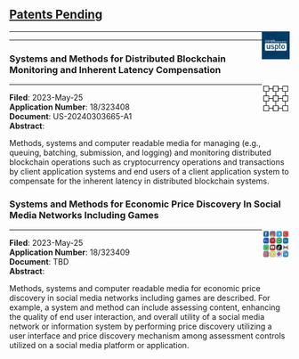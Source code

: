 ## [Patents Pending](https://uspto.gov)

<img src="images/uspto_logo.png" alt="USPTO_Logo" style="width:10%; float: right;">

---

---

### Systems and Methods for Distributed Blockchain Monitoring and Inherent Latency Compensation

<img src="images/blockchain_logo.png" alt="BlockChain_Logo" style="width:10%; float: right;">

---

**Filed**: 2023-May-25\
**Application Number**: 18/323408\
**Document**: US-20240303665-A1\
**Abstract**:

Methods, systems and computer readable media for managing (e.g., queuing, batching, submission, and logging) and monitoring distributed blockchain operations such as cryptocurrency operations and transactions by client application systems and end users of a client application system to compensate for the inherent latency in distributed blockchain systems.

### Systems and Methods for Economic Price Discovery In Social Media Networks Including Games

<img src="images/social_media_logo.png" alt="Social_Media_Logo" style="width:10%; float: right;">

---

**Filed**: 2023-May-25\
**Application Number**: 18/323409\
**Document**: TBD\
**Abstract**:

Methods, systems and computer readable media for economic price discovery in social media
networks including games are described. For example, a system and method can include
assessing content, enhancing the quality of end user interaction, and overall utility of a social
media network or information system by performing price discovery utilizing a user interface
and price discovery mechanism among assessment controls utilized on a social media platform
or application.
